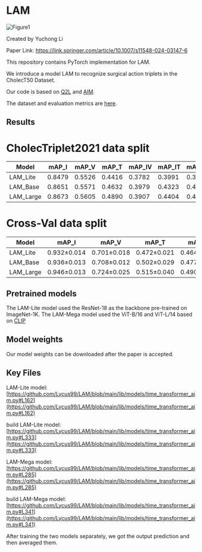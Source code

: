 # LAM

![Figure1](https://github.com/Lycus99/LAM/assets/109274751/89fca7e9-cb04-49fd-8acc-19327b85306a)

Created by Yuchong Li

Paper Link: https://link.springer.com/article/10.1007/s11548-024-03147-6


This repository contains PyTorch implementation for LAM.

We introduce a model LAM to recognize surgical action triplets in the CholecT50 Dataset. 

Our code is based on [Q2L](https://github.com/SlongLiu/query2labels) and [AIM](https://github.com/taoyang1122/adapt-image-models).

The dataset and evaluation metrics are [here](https://github.com/CAMMA-public/cholect50). 

## Results
# CholecTriplet2021 data split

| Model | mAP_I | mAP_V | mAP_T | mAP_IV | mAP_IT | mAP_IVT |
| ------------- | ------------- | ------------- | ------------- | ------------- | ------------- | ------------- |
| LAM_Lite | 0.8479 | 0.5526 | 0.4416 | 0.3782 | 0.3991 | 0.3756 |
| LAM_Base | 0.8651 | 0.5571 | 0.4632 | 0.3979 | 0.4323 | 0.4050 |
| LAM_Large | 0.8673 | 0.5605 | 0.4890 | 0.3907 | 0.4404 | 0.4209 |


# Cross-Val data split

| Model | mAP_I | mAP_V | mAP_T | mAP_IV | mAP_IT | mAP_IVT |
| ------------- | ------------- | ------------- | ------------- | ------------- | ------------- | ------------- |
| LAM_Lite | 0.932±0.014 | 0.701±0.018 | 0.472±0.021 | 0.464±0.041 | 0.443±0.008 | 0.369±0.022 |
| LAM_Base | 0.936±0.013 | 0.708±0.012 | 0.502±0.029 | 0.477±0.049 | 0.464±0.005 | 0.392±0.020 |
| LAM_Large | 0.946±0.013 | 0.724±0.025 | 0.515±0.040 | 0.490±0.044 | 0.483±0.008 | 0.406±0.022 |

## Pretrained models

The LAM-Lite model used the ResNet-18 as the backbone pre-trained on ImageNet-1K. The LAM-Mega model used the ViT-B/16 and ViT-L/14 based on [CLIP](https://github.com/openai/CLIP)

## Model weights

Our model weights can be downloaded after the paper is accepted.

## Key Files

LAM-Lite model: [https://github.com/Lycus99/LAM/blob/main/lib/models/time_transformer_aim.py#L162](https://github.com/Lycus99/LAM/blob/main/lib/models/time_transformer_aim.py#L162)

build LAM-Lite model: [https://github.com/Lycus99/LAM/blob/main/lib/models/time_transformer_aim.py#L333](https://github.com/Lycus99/LAM/blob/main/lib/models/time_transformer_aim.py#L333)

LAM-Mega model: [https://github.com/Lycus99/LAM/blob/main/lib/models/time_transformer_aim.py#L285](https://github.com/Lycus99/LAM/blob/main/lib/models/time_transformer_aim.py#L285)

build LAM-Mega model: [https://github.com/Lycus99/LAM/blob/main/lib/models/time_transformer_aim.py#L341](https://github.com/Lycus99/LAM/blob/main/lib/models/time_transformer_aim.py#L341)

After training the two models separately, we got the output prediction and then averaged them. 
